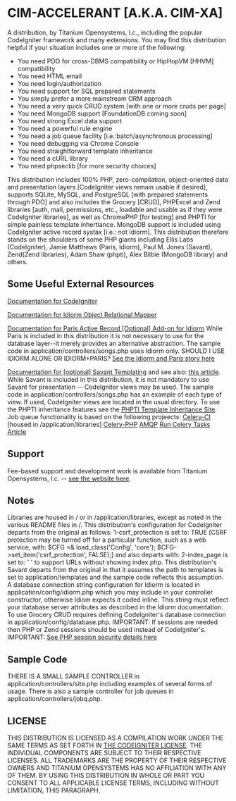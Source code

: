 CIM-ACCELERANT [A.K.A. CIM-XA]
==============================

A distribution, by Titanium Opensystems, l.c., including the popular CodeIgniter framework and many extensions. You may find this 
distribution helpful if your situation includes one or more of the following:
- You need PDO for cross-DBMS compatibility or HipHopVM [HHVM] compatibility 
- You need HTML email 
- You need login/authorization 
- You need support for SQL prepared statements 
- You simply prefer a more mainstream ORM approach
- You need a very quick CRUD system [with one or more cruds per page]
- You need MongoDB support [FoundationDB coming soon]
- You need strong Excel data support
- You need a powerful rule engine
- You need a job queue facility [i.e.:batch/asynchronous processing]
- You need debugging via Chrome Console
- You need straightforward template inheritance
- You need a cURL library
- You need phpseclib [for more security choices]

This distribution includes 100% PHP, zero-compilation, object-oriented data and presentation layers [CodeIgniter views remain usable if desired], 
supports SQLite, MySQL, and PostgreSQL [with prepared statements through PDO] and also includes the Grocery [CRUD], PHPExcel and Zend libraries 
[auth, mail, permissions, etc., loadable and usable as if they were CodeIgniter libraries], as well as ChromePHP [for testing] 
and PHPTI for simple painless template inhertiance. MongoDB support is included using CodeIgniter active record systax [i.e.: not Idiorm]. 
This distribution therefore stands on the shoulders of some PHP giants including Ellis Labs (CodeIgniter), Jamie Matthews (Paris, Idiorm), 
Paul M. Jones (Savant), Zend(Zend libraries), Adam Shaw (phpti), Alex Bilbie (MongoDB library) and others. 

Some Useful External Resources
-----------------
<a href="http://ellislab.com/codeigniter/user-guide/toc.html">Documentation for CodeIgniter</a>

<a href="http://idiorm.readthedocs.org/en/latest/">Documentation for Idiorm Object Relational Mapper</a>

<a href="http://paris.readthedocs.org/en/latest/">Documentation for Paris Active Record [Optional] Add-on for Idiorm</a> While 
Paris is included in this distribution it is not necessary to use for the database layer--it merely provides an alternative 
abstraction. The sample code in application/controllers/songs.php uses Idiorm only.
SHOULD I USE IDIORM ALONE OR IDIORM+PARIS? <a href="http://j4mie.github.io/idiormandparis/">See the Idiorm and Paris story here</a>

<a href="http://phpsavant.com/docs/">Documentation for [optional] Savant Templating</a> and see also: 
<a href="http://devzone.zend.com/1542/creating-modular-template-based-interfaces-with-savant/">this article</a>. 
While Savant is included in this distribution, it is not mandatory to use Savant for presentation -- CodeIgniter views may be used. 
The sample code in application/controllers/songs.php has an example of each type of view. If used, CodeIgniter views are located 
in the usual directory. To use the PHPTI inheritance features see the <a href="http://phpti.com/">PHPTI Template Inheritance Site</a>. 
Job queue functionality is based on the following projeects: 
<a href="https://github.com/hussaintamboli/Celery-CI">Celery-CI</a> [housed in /application/libraries]
<a href="https://github.com/gjedeer/celery-php">Celery-PHP</a> 
<a href="http://www.php.net/manual/en/amqp.setup.php">AMQP</a> 
<a href="http://www.toforge.com/2011/01/run-celery-tasks-from-php/">Run Celery Tasks Article</a>

Support
-------
Fee-based support and development work is available from Titanium Opensystems, l.c. -- <a href="//tinyurl.com/dbmsmax">see the website here</a>.

Notes
-----
Libraries are housed in / or in /application/libraries, except as noted in the various README files in /. 
This distribution's configuration for CodeIgniter departs from the original as follows: 1-csrf_protection is set to: TRUE
[CSRF protection may be turned off for a particular function, such as a web service, with: $CFG =& load_class('Config', 'core');
$CFG->set_item('csrf_protection', FALSE);] and also departs with: 
2-index_page is set to: ' ' to support URLs without showing index.php. This distribution's Savant departs from the original 
in that it assumes the path to templates is set to application/templates and the sample code reflects this assumption. 
A database connection string configuration for Idiorm is located in application/config/idiorm.php which you may include in your 
controller constructor, otherwise Idiom expects it coded inline. This string must reflect your database server attributes as 
described in the Idiorm documentation. To use Grocery CRUD requires defining CodeIgniter's database connection in 
application/config/database.php. IMPORTANT: If sessions are needed then PHP or Zend sessions should be used instead of CodeIgniter's. 
IMPORTANT: <a href="http://www.php.net/manual/en/session.security.php">See PHP session security details here</a>

Sample Code
-----------
THERE IS A SMALL SAMPLE CONTROLLER in application/controllers/site.php including examples of several forms of usage. There is also a 
sample controller for job queues in application/controllers/jobq.php.

LICENSE
-------
THIS DISTRIBUTION IS LICENSED AS A COMPILATION WORK UNDER THE SAME TERMS AS SET FORTH IN 
<A HREF="HTTP://ELLISLAB.COM/CODEIGNITER/USER-GUIDE/LICENSE.HTML">THE CODEIGNITER LICENSE</A>. THE INDIVIDUAL COMPONENTS ARE SUBJECT TO THEIR 
RESPECTIVE LICENSES. ALL TRADEMARKS ARE THE PROPERTY OF THEIR RESPECTIVE OWNERS AND TITANIUM OPENSYSTEMS HAS NO AFFILIATION WITH ANY OF THEM. 
BY USING THIS DISTRIBUTION IN WHOLE OR PART YOU CONSENT TO ALL APPLICABLE LICENSE TERMS, INCLUDING WITHOUT LIMITATION, THIS PARAGRAPH.

